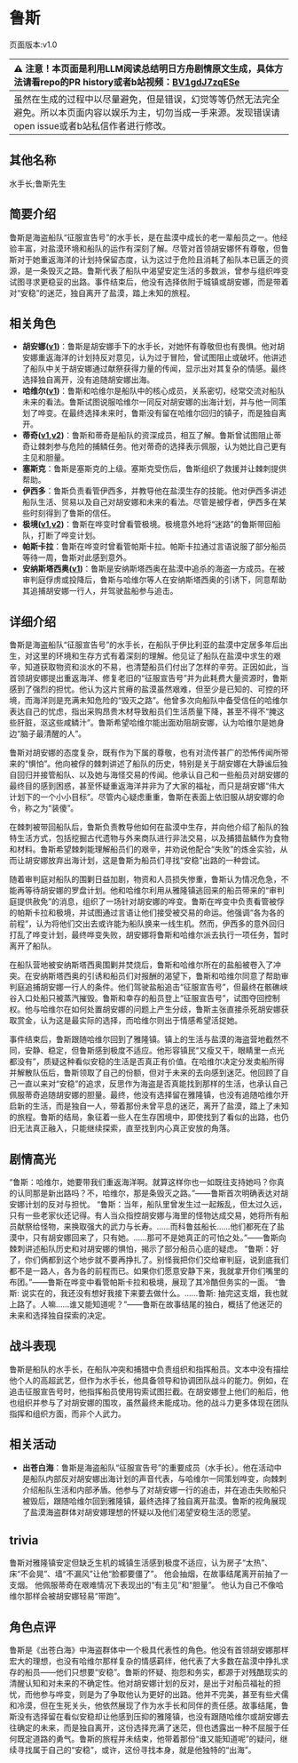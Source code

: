 # 鲁斯
页面版本:v1.0
 

| :warning: 注意！本页面是利用LLM阅读总结明日方舟剧情原文生成，具体方法请看repo的PR history或者b站视频：[BV1gdJ7zqESe](https://www.bilibili.com/video/BV1gdJ7zqESe/)         |
|:----------------------------|
| 虽然在生成的过程中以尽量避免，但是错误，幻觉等等仍然无法完全避免。所以本页面内容以娱乐为主，切勿当成一手来源。发现错误请open issue或者b站私信作者进行修改。|



## 其他名称
水手长;鲁斯先生
## 简要介绍
鲁斯是海盗船队“征服宣告号”的水手长，是在盐漠中成长的老一辈船员之一。他经验丰富，对盐漠环境和船队的运作有深刻了解。尽管对首领胡安娜怀有尊敬，但鲁斯对于她重返海洋的计划持保留态度，认为这过于危险且消耗了船队本已匮乏的资源，是一条毁灭之路。鲁斯代表了船队中渴望安定生活的多数派，曾参与组织哗变试图寻求更稳妥的出路。事件结束后，他没有选择依附于城镇或胡安娜，而是带着对“安稳”的迷茫，独自离开了盐漠，踏上未知的旅程。
## 相关角色
-   **胡安娜([v1](extended_char_hu_an_na.md))**：鲁斯是胡安娜手下的水手长，对她怀有尊敬但也有畏惧。他对胡安娜重返海洋的计划持反对意见，认为过于冒险，曾试图阻止或破坏。他讲述了船队中关于胡安娜通过献祭获得力量的传闻，显示出对其复杂的情感。最终选择独自离开，没有追随胡安娜出海。
-   **哈维尔([v1](extended_char_ha_wei_er.md))**：鲁斯和哈维尔是船队中的核心成员，关系密切，经常交流对船队未来的看法。鲁斯试图说服哈维尔一同反对胡安娜的出海计划，并与他一同策划了哗变。在最终选择未来时，鲁斯没有留在哈维尔回归的镇子，而是独自离开。
-   **蒂奇([v1](extended_char_di_qi.md),[v2](../char_v3/extended_char_di_qi.md))**：鲁斯和蒂奇是船队的资深成员，相互了解。鲁斯曾试图阻止蒂奇让棘刺参与危险的捕鳞任务。他对蒂奇的选择表示佩服，认为她比自己更有主见和胆量。
-   **塞斯克**：鲁斯是塞斯克的上级。塞斯克受伤后，鲁斯组织了救援并让棘刺提供帮助。
-   **伊西多**：鲁斯负责看管伊西多，并教导他在盐漠生存的技能。他对伊西多讲述船队生活、贸易以及自己对胡安娜和未来的看法。尽管是被俘者，伊西多在某些时刻得到了鲁斯的信任。
-   **极境([v1](char_401_elysm.md),[v2](../char_v3/char_401_elysm.md))**：鲁斯在哗变时曾看管极境。极境意外地将“迷路”的鲁斯带回船队，打断了哗变计划。
-   **帕斯卡拉**：鲁斯在哗变时曾看管帕斯卡拉。帕斯卡拉通过言语说服了部分船员等待一周，鲁斯对此感到意外。
-   **安纳斯塔西奥([v1](extended_char_an_na_si_ta_xi_ao.md))**：鲁斯是安纳斯塔西奥在盐漠中追杀的海盗一方成员。在被审判庭俘虏或投降后，鲁斯与哈维尔等人在安纳斯塔西奥的引诱下，同意帮助其追捕胡安娜一行人，并驾驶盐船参与追击。
## 详细介绍
鲁斯是海盗船队“征服宣告号”的水手长，在船队于伊比利亚的盐漠中定居多年后出生，对这里的环境和生存方式有着深刻的理解。他见证了船队在盐漠中求生的艰辛，知道获取物资和淡水的不易，也清楚船员们付出了怎样的辛劳。正因如此，当首领胡安娜提出重返海洋、修复老旧的“征服宣告号”并为此耗费大量资源时，鲁斯感到了强烈的担忧。他认为这片贫瘠的盐漠虽然艰难，但至少是已知的、可控的环境，而海洋则是充满未知危险的“毁灭之路”。他曾多次向船队中备受信任的哈维尔表达自己的忧虑，指出采购昂贵木材导致船员们生活质量下降，甚至不得不“腌这些肝脏，沤这些咸鳞汁”。鲁斯希望哈维尔能出面劝阻胡安娜，认为哈维尔是她身边“脑子最清醒的人”。

鲁斯对胡安娜的态度复杂，既有作为下属的尊敬，也有对流传甚广的恐怖传闻所带来的“惧怕”。他向被俘的棘刺讲述了船队的历史，特别是关于胡安娜在大静谧后独自回归并接管船队、以及她与海怪交易的传闻。他承认自己和一些船员对胡安娜的最终目的感到困惑，甚至怀疑重返海洋并非为了大家的福祉，而只是胡安娜“伟大计划下的一个小小目标”。尽管内心疑虑重重，鲁斯在表面上依旧服从胡安娜的命令，称之为“装傻”。

在棘刺被带回船队后，鲁斯负责教导他如何在盐漠中生存，并向他介绍了船队的独特生活方式，包括挖掘古代遗物与外来商队进行非法交易，以及捕猎盐鳞作为食物和材料。鲁斯希望棘刺能理解船员们的艰辛，并劝说他配合“失败”的炼金实验，从而让胡安娜放弃出海计划，这是鲁斯为船员们寻找“安稳”出路的一种尝试。

随着审判庭对船队的围剿日益加剧，物资和人员损失惨重，鲁斯认为情况危急，不能再等待胡安娜的罗盘计划。他和哈维尔利用从雅隆镇逃回来的船员带来的“审判庭提供赦免”的消息，组织了一场针对胡安娜的哗变。鲁斯在哗变中负责看管被俘的帕斯卡拉和极境，并试图通过言语让他们接受被交易的命运。他强调“各为各的前程”，认为将他们交出去或许能为船队换来一线生机。然而，伊西多的意外回归打乱了哗变计划，最终哗变失败，胡安娜将鲁斯和哈维尔派去执行一项任务，暂时离开了船队。

在船队营地被安纳斯塔西奥围剿并焚烧后，鲁斯和哈维尔所在的盐船被卷入了冲突。在安纳斯塔西奥的引诱和船员们对报酬的渴望下，鲁斯和哈维尔同意了帮助审判庭追捕胡安娜一行人的条件。他们驾驶盐船追击“征服宣告号”，但最终在骸礁峡谷入口处船只被蒸汽摧毁。鲁斯和幸存的船员登上“征服宣告号”，试图夺回控制权。他与哈维尔在如何处置胡安娜的问题上产生分歧，鲁斯主张直接杀死胡安娜获取赏金，认为这是最实际的选择，而哈维尔则出于情感希望活捉她。

事件结束后，鲁斯跟随哈维尔回到了雅隆镇。镇上的生活与盐漠的海盗营地截然不同，安静、稳定，但鲁斯感到极度不适应。他形容镇民“又瘦又干，眼睛里一点光都没有”，质疑这种看似安稳的生活是否真正有价值。在哈维尔决定分发卖船所得并解散队伍后，鲁斯领取了自己的份额，但对于未来的去向感到迷茫。他回顾了自己一直以来对“安稳”的追求，反思作为海盗是否真能找到那样的生活，也承认自己佩服蒂奇追随胡安娜的胆量。最终，他没有选择留在雅隆镇，也没有追随哈维尔开启新的生活，而是独自一人，带着那份未曾平息的迷茫，离开了盐漠，踏上了未知的旅程。鲁斯的结局，象征着一些人在生存困境中，即使找到了看似的出路，也仍旧无法真正融入，只能继续探索，直至找到内心真正安放的角落。
## 剧情高光
“鲁斯：哈维尔，她要带我们重返海洋啊。就算这样你也一如既往支持她吗？你真的认同那是新出路吗？不，哈维尔，那是条毁灭之路。”——鲁斯首次明确表达对胡安娜计划的反对与担忧。
“鲁斯：当年，船队里曾发生过一起叛乱，但太过久远，只有一些老家伙还记得。有人当众指控胡安娜与海里的怪物达成交易，她将所有船员献祭给怪物，来换取强大的武力与长寿。......而科鲁兹船长......他们都死在了盐漠中，只有胡安娜回来了，只有她。......那可不是她真正的可怕之处。”——鲁斯向棘刺讲述船队历史和对胡安娜的惧怕，揭示了部分船员心底的疑虑。
“鲁斯：好了，你们俩都到这个地步就不要再挣扎了。别怪我把你们交给审判庭，说到底我们都不是一路人，各为各的前程而已。如果你们愿意安静下来，我就拿开你们嘴里的布团。”——鲁斯在哗变中看管帕斯卡拉和极境，展现了其冷酷但务实的一面。
“鲁斯: 说实在的，我还没有想好我接下来要去做什么。......鲁斯: 抽完这支烟，我也就上路了。人嘛......谁又能知道呢？”——鲁斯在故事结尾的独白，概括了他迷茫的未来和选择独自探索的决定。
## 战斗表现
鲁斯是船队的水手长，在船队冲突和捕猎中负责组织和指挥船员。文本中没有描绘他个人的高超武艺，但作为水手长，他具备领导和协调团队战斗的能力。例如，在追击征服宣告号时，他指挥船员使用钩索试图拦截。在胡安娜登上他们的船后，他也组织并参与了对胡安娜的围攻，虽然最终未能成功。他的战斗力更多体现在团队指挥和组织方面，而非个人武力。
## 相关活动
-   **出苍白海**：鲁斯是海盗船队“征服宣告号”的重要成员（水手长）。他在活动中是船队内部反对胡安娜出海计划的声音代表，与哈维尔一同策划哗变，向棘刺介绍船队生活和内部矛盾。他参与了对胡安娜一行的追击，并在追击失败船只被毁后，跟随哈维尔回到雅隆镇，最终选择了独自离开盐漠。鲁斯的视角展现了盐漠海盗群体对胡安娜理想的怀疑以及他们渴望安稳生活的愿望。
## trivia
鲁斯对雅隆镇安定但缺乏生机的城镇生活感到极度不适应，认为房子“太热”、床“不会晃”、墙“不漏风”让他“脸都要僵了”。
他会抽烟，在故事结尾离开前抽了一支烟。
他佩服蒂奇在艰难情况下表现出的“有主见”和“胆量”。
他认为自己不像哈维尔那样会被胡安娜轻易“带跑”。
## 角色点评
鲁斯是《出苍白海》中海盗群体中一个极具代表性的角色。他没有首领胡安娜那样宏大的理想，也没有哈维尔那样复杂的情感羁绊，他代表了大多数在盐漠中挣扎求存的船员——他们只想要“安稳”。鲁斯的怀疑、抱怨和务实，都源于对残酷现实的清醒认知和对未来的不确定性。他对胡安娜计划的反对，是出于对船员福祉的担忧，而他参与哗变，则是为了争取他认为更好的出路。他并不完美，甚至有些犬儒和冷漠，但在生死关头，他依然展现了作为水手长和同伴的责任感。故事结尾，鲁斯没有选择留在看似安稳却让他感到压抑的雅隆镇，也没有跟随哈维尔或胡安娜去往确定的未来，而是独自离开，这份选择充满了迷茫，但也透露出一种不屈服于任何既定道路的勇气。鲁斯的旅程并未结束，他带着那份“谁又能知道呢”的疑问，继续寻找属于自己的“安稳”，或许，这份寻找本身，就是他独特的“出海”。